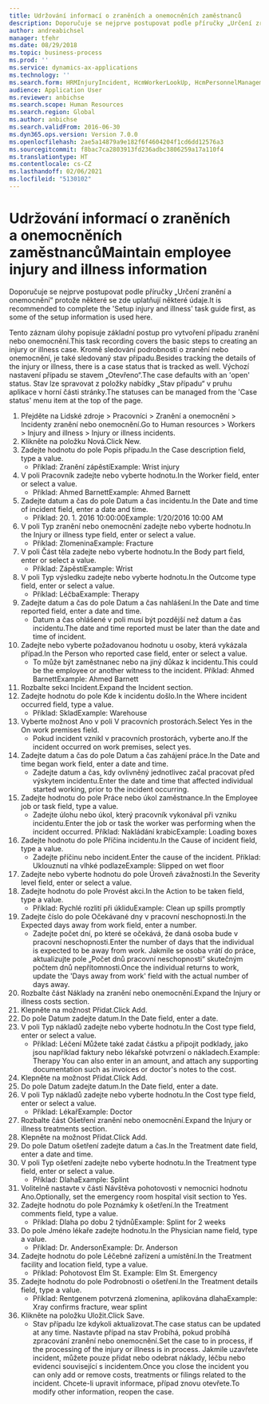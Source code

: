 ```yaml
---
title: Udržování informací o zraněních a onemocněních zaměstnanců
description: Doporučuje se nejprve postupovat podle příručky „Určení zranění a onemocnění“ protože některé se zde uplatňují některé údaje.
author: andreabichsel
manager: tfehr
ms.date: 08/29/2018
ms.topic: business-process
ms.prod: ''
ms.service: dynamics-ax-applications
ms.technology: ''
ms.search.form: HRMInjuryIncident, HcmWorkerLookUp, HcmPersonnelManagementWorkspace
audience: Application User
ms.reviewer: anbichse
ms.search.scope: Human Resources
ms.search.region: Global
ms.author: anbichse
ms.search.validFrom: 2016-06-30
ms.dyn365.ops.version: Version 7.0.0
ms.openlocfilehash: 2ae5a14879a9e182f6f4604204f1cd6dd12576a3
ms.sourcegitcommit: f8bac7ca2803913fd236adbc3806259a17a110f4
ms.translationtype: HT
ms.contentlocale: cs-CZ
ms.lasthandoff: 02/06/2021
ms.locfileid: "5130102"
---
```

# <a name="maintain-employee-injury-and-illness-information"></a><span data-ttu-id="3a552-103">Udržování informací o zraněních a onemocněních zaměstnanců</span><span class="sxs-lookup"><span data-stu-id="3a552-103">Maintain employee injury and illness information</span></span>



<span data-ttu-id="3a552-104">Doporučuje se nejprve postupovat podle příručky „Určení zranění a onemocnění“ protože některé se zde uplatňují některé údaje.</span><span class="sxs-lookup"><span data-stu-id="3a552-104">It is recommended to complete the 'Setup injury and illness' task guide first, as some of the setup information is used here.</span></span> 



<span data-ttu-id="3a552-105">Tento záznam úlohy popisuje základní postup pro vytvoření případu zranění nebo onemocnění.</span><span class="sxs-lookup"><span data-stu-id="3a552-105">This task recording covers the basic steps to creating an injury or illness case.</span></span> <span data-ttu-id="3a552-106">Kromě sledování podrobností o zranění nebo onemocnění, je také sledovaný stav případu.</span><span class="sxs-lookup"><span data-stu-id="3a552-106">Besides tracking the details of the injury or illness, there is a case status that is tracked as well.</span></span>  <span data-ttu-id="3a552-107">Výchozí nastavení případu se stavem „Otevřeno“.</span><span class="sxs-lookup"><span data-stu-id="3a552-107">The case defaults with an 'open' status.</span></span>  <span data-ttu-id="3a552-108">Stav lze spravovat z položky nabídky „Stav případu“ v pruhu aplikace v horní části stránky.</span><span class="sxs-lookup"><span data-stu-id="3a552-108">The statuses can be managed from the 'Case status' menu item at the top of the page.</span></span>

1. <span data-ttu-id="3a552-109">Přejděte na Lidské zdroje > Pracovníci > Zranění a onemocnění > Incidenty zranění nebo onemocnění.</span><span class="sxs-lookup"><span data-stu-id="3a552-109">Go to Human resources > Workers > Injury and illness > Injury or illness incidents.</span></span>
2. <span data-ttu-id="3a552-110">Klikněte na položku Nová.</span><span class="sxs-lookup"><span data-stu-id="3a552-110">Click New.</span></span>
3. <span data-ttu-id="3a552-111">Zadejte hodnotu do pole Popis případu.</span><span class="sxs-lookup"><span data-stu-id="3a552-111">In the Case description field, type a value.</span></span>
    * <span data-ttu-id="3a552-112">Příklad: Zranění zápěstí</span><span class="sxs-lookup"><span data-stu-id="3a552-112">Example:  Wrist injury</span></span>  
4. <span data-ttu-id="3a552-113">V poli Pracovník zadejte nebo vyberte hodnotu.</span><span class="sxs-lookup"><span data-stu-id="3a552-113">In the Worker field, enter or select a value.</span></span>
    * <span data-ttu-id="3a552-114">Příklad: Ahmed Barnett</span><span class="sxs-lookup"><span data-stu-id="3a552-114">Example: Ahmed Barnett</span></span>  
5. <span data-ttu-id="3a552-115">Zadejte datum a čas do pole Datum a čas incidentu.</span><span class="sxs-lookup"><span data-stu-id="3a552-115">In the Date and time of incident field, enter a date and time.</span></span>
    * <span data-ttu-id="3a552-116">Příklad: 20. 1. 2016 10:00:00</span><span class="sxs-lookup"><span data-stu-id="3a552-116">Example:  1/20/2016 10:00 AM</span></span>  
6. <span data-ttu-id="3a552-117">V poli Typ zranění nebo onemocnění zadejte nebo vyberte hodnotu.</span><span class="sxs-lookup"><span data-stu-id="3a552-117">In the Injury or illness type field, enter or select a value.</span></span>
    * <span data-ttu-id="3a552-118">Příklad: Zlomenina</span><span class="sxs-lookup"><span data-stu-id="3a552-118">Example:  Fracture</span></span>  
7. <span data-ttu-id="3a552-119">V poli Část těla zadejte nebo vyberte hodnotu.</span><span class="sxs-lookup"><span data-stu-id="3a552-119">In the Body part field, enter or select a value.</span></span>
    * <span data-ttu-id="3a552-120">Příklad: Zápěstí</span><span class="sxs-lookup"><span data-stu-id="3a552-120">Example:  Wrist</span></span>  
8. <span data-ttu-id="3a552-121">V poli Typ výsledku zadejte nebo vyberte hodnotu.</span><span class="sxs-lookup"><span data-stu-id="3a552-121">In the Outcome type field, enter or select a value.</span></span>
    * <span data-ttu-id="3a552-122">Příklad: Léčba</span><span class="sxs-lookup"><span data-stu-id="3a552-122">Example:  Therapy</span></span>  
9. <span data-ttu-id="3a552-123">Zadejte datum a čas do pole Datum a čas nahlášení.</span><span class="sxs-lookup"><span data-stu-id="3a552-123">In the Date and time reported field, enter a date and time.</span></span>
    * <span data-ttu-id="3a552-124">Datum a čas ohlášené v poli musí být pozdější než datum a čas incidentu.</span><span class="sxs-lookup"><span data-stu-id="3a552-124">The date and time reported must be later than the date and time of incident.</span></span>  
10. <span data-ttu-id="3a552-125">Zadejte nebo vyberte požadovanou hodnotu u osoby, která vykázala případ.</span><span class="sxs-lookup"><span data-stu-id="3a552-125">In the Person who reported case field, enter or select a value.</span></span>
    * <span data-ttu-id="3a552-126">To může být zaměstnanec nebo na jiný důkaz k incidentu.</span><span class="sxs-lookup"><span data-stu-id="3a552-126">This could be the employee or another witness to the incident.</span></span>  <span data-ttu-id="3a552-127">Příklad: Ahmed Barnett</span><span class="sxs-lookup"><span data-stu-id="3a552-127">Example: Ahmed Barnett</span></span>  
11. <span data-ttu-id="3a552-128">Rozbalte sekci Incident.</span><span class="sxs-lookup"><span data-stu-id="3a552-128">Expand the Incident section.</span></span>
12. <span data-ttu-id="3a552-129">Zadejte hodnotu do pole Kde k incidentu došlo.</span><span class="sxs-lookup"><span data-stu-id="3a552-129">In the Where incident occurred field, type a value.</span></span>
    * <span data-ttu-id="3a552-130">Příklad: Sklad</span><span class="sxs-lookup"><span data-stu-id="3a552-130">Example:  Warehouse</span></span>  
13. <span data-ttu-id="3a552-131">Vyberte možnost Ano v poli V pracovních prostorách.</span><span class="sxs-lookup"><span data-stu-id="3a552-131">Select Yes in the On work premises field.</span></span>
    * <span data-ttu-id="3a552-132">Pokud incident vznikl v pracovních prostorách, vyberte ano.</span><span class="sxs-lookup"><span data-stu-id="3a552-132">If the incident occurred on work premises, select yes.</span></span>  
14. <span data-ttu-id="3a552-133">Zadejte datum a čas do pole Datum a čas zahájení práce.</span><span class="sxs-lookup"><span data-stu-id="3a552-133">In the Date and time began work field, enter a date and time.</span></span>
    * <span data-ttu-id="3a552-134">Zadejte datum a čas, kdy ovlivněný jednotlivec začal pracovat před výskytem incidentu.</span><span class="sxs-lookup"><span data-stu-id="3a552-134">Enter the date and time that affected individual started working, prior to the incident occurring.</span></span>  
15. <span data-ttu-id="3a552-135">Zadejte hodnotu do pole Práce nebo úkol zaměstnance.</span><span class="sxs-lookup"><span data-stu-id="3a552-135">In the Employee job or task field, type a value.</span></span>
    * <span data-ttu-id="3a552-136">Zadejte úlohu nebo úkol, který pracovník vykonával při vzniku incidentu.</span><span class="sxs-lookup"><span data-stu-id="3a552-136">Enter the job or task the worker was performing when the incident occurred.</span></span>  <span data-ttu-id="3a552-137">Příklad: Nakládání krabic</span><span class="sxs-lookup"><span data-stu-id="3a552-137">Example:  Loading boxes</span></span>  
16. <span data-ttu-id="3a552-138">Zadejte hodnotu do pole Příčina incidentu.</span><span class="sxs-lookup"><span data-stu-id="3a552-138">In the Cause of incident field, type a value.</span></span>
    * <span data-ttu-id="3a552-139">Zadejte příčinu nebo incident.</span><span class="sxs-lookup"><span data-stu-id="3a552-139">Enter the cause of the incident.</span></span>  <span data-ttu-id="3a552-140">Příklad: Uklouznutí na vlhké podlaze</span><span class="sxs-lookup"><span data-stu-id="3a552-140">Example:  Slipped on wet floor</span></span>  
17. <span data-ttu-id="3a552-141">Zadejte nebo vyberte hodnotu do pole Úroveň závažnosti.</span><span class="sxs-lookup"><span data-stu-id="3a552-141">In the Severity level field, enter or select a value.</span></span>
18. <span data-ttu-id="3a552-142">Zadejte hodnotu do pole Provést akci.</span><span class="sxs-lookup"><span data-stu-id="3a552-142">In the Action to be taken field, type a value.</span></span>
    * <span data-ttu-id="3a552-143">Příklad: Rychlé rozlití při úklidu</span><span class="sxs-lookup"><span data-stu-id="3a552-143">Example:  Clean up spills promptly</span></span>  
19. <span data-ttu-id="3a552-144">Zadejte číslo do pole Očekávané dny v pracovní neschopnosti.</span><span class="sxs-lookup"><span data-stu-id="3a552-144">In the Expected days away from work field, enter a number.</span></span>
    * <span data-ttu-id="3a552-145">Zadejte počet dní, po které se očekává, že daná osoba bude v pracovní neschopnosti.</span><span class="sxs-lookup"><span data-stu-id="3a552-145">Enter the number of days that the individual is expected to be away from work.</span></span>  <span data-ttu-id="3a552-146">Jakmile se osoba vrátí do práce, aktualizujte pole „Počet dnů pracovní neschopnosti“ skutečným počtem dnů nepřítomnosti.</span><span class="sxs-lookup"><span data-stu-id="3a552-146">Once the individual returns to work, update the 'Days away from work' field with the actual number of days away.</span></span>  
20. <span data-ttu-id="3a552-147">Rozbalte část Náklady na zranění nebo onemocnění.</span><span class="sxs-lookup"><span data-stu-id="3a552-147">Expand the Injury or illness costs section.</span></span>
21. <span data-ttu-id="3a552-148">Klepněte na možnost Přidat.</span><span class="sxs-lookup"><span data-stu-id="3a552-148">Click Add.</span></span>
22. <span data-ttu-id="3a552-149">Do pole Datum zadejte datum.</span><span class="sxs-lookup"><span data-stu-id="3a552-149">In the Date field, enter a date.</span></span>
23. <span data-ttu-id="3a552-150">V poli Typ nákladů zadejte nebo vyberte hodnotu.</span><span class="sxs-lookup"><span data-stu-id="3a552-150">In the Cost type field, enter or select a value.</span></span>
    * <span data-ttu-id="3a552-151">Příklad:  Léčení   Můžete také zadat částku a připojit podklady, jako jsou například faktury nebo lékařské potvrzení o nákladech.</span><span class="sxs-lookup"><span data-stu-id="3a552-151">Example:  Therapy    You can also enter in an amount, and attach any supporting documentation such as invoices or doctor's notes to the cost.</span></span>  
24. <span data-ttu-id="3a552-152">Klepněte na možnost Přidat.</span><span class="sxs-lookup"><span data-stu-id="3a552-152">Click Add.</span></span>
25. <span data-ttu-id="3a552-153">Do pole Datum zadejte datum.</span><span class="sxs-lookup"><span data-stu-id="3a552-153">In the Date field, enter a date.</span></span>
26. <span data-ttu-id="3a552-154">V poli Typ nákladů zadejte nebo vyberte hodnotu.</span><span class="sxs-lookup"><span data-stu-id="3a552-154">In the Cost type field, enter or select a value.</span></span>
    * <span data-ttu-id="3a552-155">Příklad: Lékař</span><span class="sxs-lookup"><span data-stu-id="3a552-155">Example: Doctor</span></span>  
27. <span data-ttu-id="3a552-156">Rozbalte část Ošetření zranění nebo onemocnění.</span><span class="sxs-lookup"><span data-stu-id="3a552-156">Expand the Injury or illness treatments section.</span></span>
28. <span data-ttu-id="3a552-157">Klepněte na možnost Přidat.</span><span class="sxs-lookup"><span data-stu-id="3a552-157">Click Add.</span></span>
29. <span data-ttu-id="3a552-158">Do pole Datum ošetření zadejte datum a čas.</span><span class="sxs-lookup"><span data-stu-id="3a552-158">In the Treatment date field, enter a date and time.</span></span>
30. <span data-ttu-id="3a552-159">V poli Typ ošetření zadejte nebo vyberte hodnotu.</span><span class="sxs-lookup"><span data-stu-id="3a552-159">In the Treatment type field, enter or select a value.</span></span>
    * <span data-ttu-id="3a552-160">Příklad: Dlaha</span><span class="sxs-lookup"><span data-stu-id="3a552-160">Example:  Splint</span></span>  
31. <span data-ttu-id="3a552-161">Volitelně nastavte v části Návštěva pohotovosti v nemocnici hodnotu Ano.</span><span class="sxs-lookup"><span data-stu-id="3a552-161">Optionally, set the emergency room hospital visit section to Yes.</span></span>
32. <span data-ttu-id="3a552-162">Zadejte hodnotu do pole Poznámky k ošetření.</span><span class="sxs-lookup"><span data-stu-id="3a552-162">In the Treatment comments field, type a value.</span></span>
    * <span data-ttu-id="3a552-163">Příklad: Dlaha po dobu 2 týdnů</span><span class="sxs-lookup"><span data-stu-id="3a552-163">Example:  Splint for 2 weeks</span></span>  
33. <span data-ttu-id="3a552-164">Do pole Jméno lékaře zadejte hodnotu.</span><span class="sxs-lookup"><span data-stu-id="3a552-164">In the Physician name field, type a value.</span></span>
    * <span data-ttu-id="3a552-165">Příklad: Dr. Anderson</span><span class="sxs-lookup"><span data-stu-id="3a552-165">Example:  Dr. Anderson</span></span>  
34. <span data-ttu-id="3a552-166">Zadejte hodnotu do pole Léčebné zařízení a umístění.</span><span class="sxs-lookup"><span data-stu-id="3a552-166">In the Treatment facility and location field, type a value.</span></span>
    * <span data-ttu-id="3a552-167">Příklad: Pohotovost Elm St. </span><span class="sxs-lookup"><span data-stu-id="3a552-167">Example:  Elm St. Emergency</span></span>  
35. <span data-ttu-id="3a552-168">Zadejte hodnotu do pole Podrobnosti o ošetření.</span><span class="sxs-lookup"><span data-stu-id="3a552-168">In the Treatment details field, type a value.</span></span>
    * <span data-ttu-id="3a552-169">Příklad: Rentgenem potvrzená zlomenina, aplikována dlaha</span><span class="sxs-lookup"><span data-stu-id="3a552-169">Example:  Xray confirms fracture, wear splint</span></span>  
36. <span data-ttu-id="3a552-170">Klikněte na položku Uložit.</span><span class="sxs-lookup"><span data-stu-id="3a552-170">Click Save.</span></span>
    * <span data-ttu-id="3a552-171">Stav případu lze kdykoli aktualizovat.</span><span class="sxs-lookup"><span data-stu-id="3a552-171">The case status can be updated at any time.</span></span>  <span data-ttu-id="3a552-172">Nastavte případ na stav Probíhá, pokud probíhá zpracování zranění nebo onemocnění.</span><span class="sxs-lookup"><span data-stu-id="3a552-172">Set the case to in process, if the processing of the injury or illness is in process.</span></span>  <span data-ttu-id="3a552-173">Jakmile uzavřete incident, můžete pouze přidat nebo odebrat náklady, léčbu nebo evidenci související s incidentem.</span><span class="sxs-lookup"><span data-stu-id="3a552-173">Once you close the incident you can only add or remove costs, treatments or filings related to the incident.</span></span>  <span data-ttu-id="3a552-174">Chcete-li upravit informace, případ znovu otevřete.</span><span class="sxs-lookup"><span data-stu-id="3a552-174">To modify other information, reopen the case.</span></span>  

